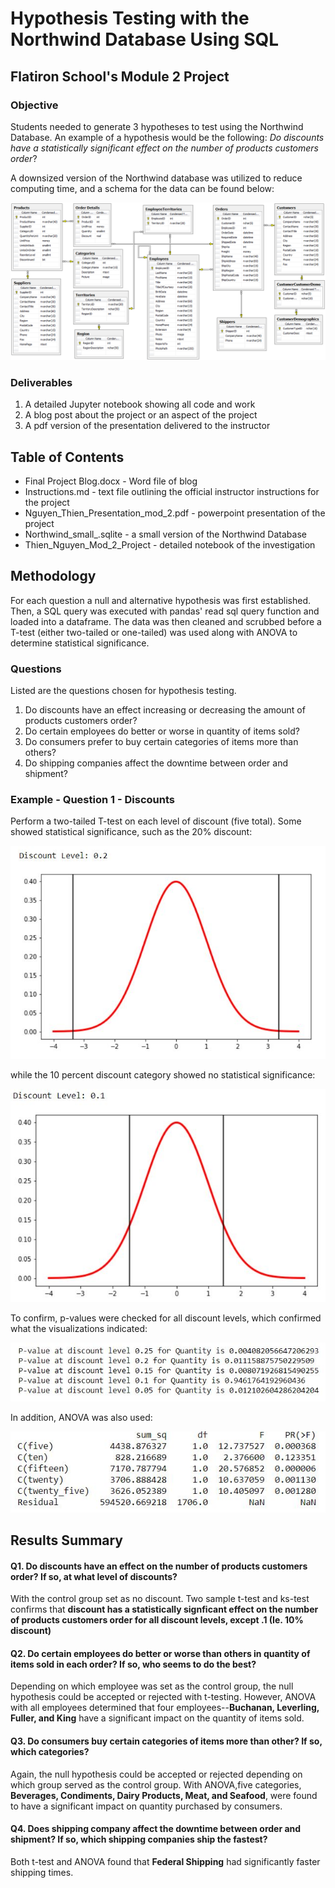 # Hypothesis Testing with the Northwind Database Using SQL
## Flatiron School's Module 2 Project

### Objective
Students needed to generate 3 hypotheses to test using the Northwind Database. An example of a hypothesis would be the following: *Do discounts have a 
statistically significant effect on the number of products customers order*?

A downsized version of the Northwind database was utilized to reduce computing time, and a schema for the data can be found below:

![schema](images/schema.png)

### Deliverables

1. A detailed Jupyter notebook showing all code and work
2. A blog post about the project or an aspect of the project
3. A pdf version of the presentation delivered to the instructor

## Table of Contents

- Final Project Blog.docx - Word file of blog
- Instructions.md - text file outlining the official instructor instructions for the project
- Nguyen_Thien_Presentation_mod_2.pdf - powerpoint presentation of the project
- Northwind_small_.sqlite - a small version of the Northwind Database
- Thien_Nguyen_Mod_2_Project - detailed notebook of the investigation

## Methodology

For each question a null and alternative hypothesis was first established. Then, a SQL query was executed with pandas' read sql query function and loaded into a dataframe. The data was then cleaned
and scrubbed before a T-test (either two-tailed or one-tailed) was used along with ANOVA to determine statistical significance. 

### Questions
Listed are the questions chosen for hypothesis testing. 

1. Do discounts have an effect increasing or decreasing the amount of products customers order?
2. Do certain employees do better or worse in quantity of items sold?
3. Do consumers prefer to buy certain categories of items more than others?
4. Do shipping companies affect the downtime between order and shipment?

### Example - Question 1 - Discounts

Perform a two-tailed T-test on each level of discount (five total). Some showed statistical significance, such as the 20% discount:

![20_discount](images/ttest_1.JPG)

while the 10 percent discount category showed no statistical significance:

![10_discount](images/ttest_2.JPG)

To confirm, p-values were checked for all discount levels, which confirmed what the visualizations indicated:

![p_values](images/p_values.JPG)

In addition, ANOVA was also used:

![anova](images/anova.JPG)

## Results Summary

#### Q1. Do discounts have an effect on the number of products customers order? If so, at what level of discounts?
With the control group set as no discount. Two sample t-test and ks-test confirms that **discount has a statistically signficant effect on the number of products customers order for all discount levels, except .1 (Ie. 10% discount)**

#### Q2. Do certain employees do better or worse than others in quantity of items sold in each order? If so, who seems to do the best?
Depending on which employee was set as the control group, the null hypothesis could be accepted or rejected with t-testing. However, ANOVA with all employees determined that four employees--**Buchanan, Leverling, Fuller, and King** have a significant impact on the quantity of items sold.

#### Q3. Do consumers buy certain categories of items more than other? If so, which categories?
Again, the null hypothesis could be accepted or rejected depending on which group served as the control group. With ANOVA,five categories, **Beverages, Condiments, Dairy Products, Meat, and Seafood**, were found to have a significant impact on quantity purchased by consumers.

#### Q4. Does shipping company affect the downtime between order and shipment? If so, which shipping companies ship the fastest?
Both t-test and ANOVA found that **Federal Shipping** had significantly faster shipping times.
